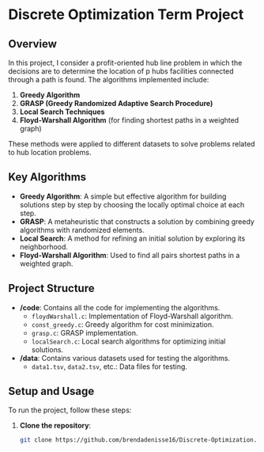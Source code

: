 # Discrete Optimization Term Project

## Overview
In this project, I consider a profit-oriented hub line problem in which the decisions are to determine the location of p hubs facilities connected through a path is found. The algorithms implemented include:
1. **Greedy Algorithm**
2. **GRASP (Greedy Randomized Adaptive Search Procedure)**
3. **Local Search Techniques**
4. **Floyd-Warshall Algorithm** (for finding shortest paths in a weighted graph)

These methods were applied to different datasets to solve problems related to hub location problems.

## Key Algorithms
- **Greedy Algorithm**: A simple but effective algorithm for building solutions step by step by choosing the locally optimal choice at each step.
- **GRASP**: A metaheuristic that constructs a solution by combining greedy algorithms with randomized elements.
- **Local Search**: A method for refining an initial solution by exploring its neighborhood.
- **Floyd-Warshall Algorithm**: Used to find all pairs shortest paths in a weighted graph.

## Project Structure
- **/code**: Contains all the code for implementing the algorithms.
  - `floydWarshall.c`: Implementation of Floyd-Warshall algorithm.
  - `const_greedy.c`: Greedy algorithm for cost minimization.
  - `grasp.c`: GRASP implementation.
  - `localSearch.c`: Local search algorithms for optimizing initial solutions.
- **/data**: Contains various datasets used for testing the algorithms.
  - `data1.tsv`, `data2.tsv`, etc.: Data files for testing.
  
## Setup and Usage
To run the project, follow these steps:

1. **Clone the repository**:
   ```bash
   git clone https://github.com/brendadenisse16/Discrete-Optimization.git
